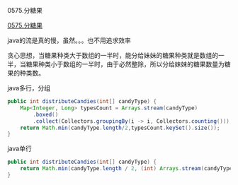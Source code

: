 0575.分糖果

[0575.分糖果
](https://leetcode-cn.com/problems/distribute-candies/)

java的流是真的慢，虽然。。。也不用追求效率

贪心思想，当糖果种类大于数组的一半时，能分给妹妹的糖果种类就是数组的一半，当糖果种类小于数组的一半时，由于必然整除，所以分给妹妹的糖果数量为糖果的种类数。

java多行，分组

```java
public int distributeCandies(int[] candyType) {
    Map<Integer, Long> typesCount = Arrays.stream(candyType)
        .boxed()
        .collect(Collectors.groupingBy(i -> i, Collectors.counting()));
    return Math.min(candyType.length/2,typesCount.keySet().size());
}
```



java单行

```java
public int distributeCandies(int[] candyType) {
    return Math.min(candyType.length / 2, (int) Arrays.stream(candyType).distinct().count());
}
```

